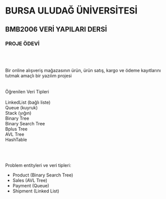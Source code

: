 
# BURSA ULUDAĞ ÜNİVERSİTESİ<br>
## BMB2006 VERİ YAPILARI DERSİ<br>
### PROJE ÖDEVİ<br>
<br>
<br>
<br>
Bir online alışveriş mağazasının ürün, ürün satış, kargo ve ödeme kayıtlarını tutmak amaçlı bir yazılım projesi
<br>
<br>
<br>
Öğrenilen Veri Tipleri<br>
<br>
LinkedList (bağlı liste)<br>
Queue (kuyruk)<br>
Stack (yığın)<br>
Binary Tree<br>
Binary Search Tree<br>
Bplus Tree<br>
AVL Tree<br>
HashTable<br>
<br>
<br>
<br>


Problem entityleri ve veri tipleri:

-	Product (Binary Search Tree)
-	Sales (AVL Tree)
-	Payment (Queue)
-	Shipment (Linked List)
